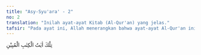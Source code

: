 ```yaml
---
title: "Asy-Syu'ara' - 2"
no: 2
translation: "Inilah ayat-ayat Kitab (Al-Qur'an) yang jelas."
tafsir: "Pada ayat ini, Allah menerangkan bahwa ayat-ayat Al-Qur'an ini menerangkan yang benar dan salah, yang baik dan buruk dengan jelas dan mudah dipahami, sebagai pedoman bagi manusia dalam kehidupan duniawi dan ukhrawi. Dengan mengamalkan isi dan kandungan ayat-ayat itu, manusia pasti akan mencapai kebahagiaan di dunia dan di akhirat. Hal ini diyakini benar oleh Nabi Muhammad saw dan para sahabatnya yang telah beriman. Akan tetapi, orang kafir Mekah selalu menolak ajaran-ajaran itu dan memperolok-olokkan bila Nabi Muhammad menyeru mereka untuk beriman. Bahkan mereka mencemooh, menghina, dan menuduhnya dengan berbagai macam tuduhan, seperti menyatakan bahwa Muhammad saw gila atau seorang yang kena sihir atau seorang penyair."
---
```


تِلْكَ اٰيٰتُ الْكِتٰبِ الْمُبِيْنِ
